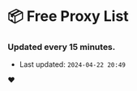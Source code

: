 # :package: Free Proxy List
### Updated every 15 minutes.

- Last updated: `2024-04-22 20:49`

:heart:
